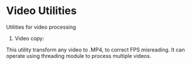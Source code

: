 # Video Utilities

Utilities for video processing


1. Video copy:

This utility transform any video to .MP4, to correct FPS misreading. It can operate using threading module to process multiple videos.
 
